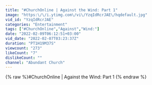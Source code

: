 ```yaml
---
title: "#ChurchOnline | Against the Wind: Part 1"
image: "https:\/\/i.ytimg.com\/vi\/YzqIdRcrJAE\/hqdefault.jpg"
vid_id: "YzqIdRcrJAE"
categories: "Entertainment"
tags: ["#ChurchOnline","Against","Wind:"]
date: "2022-02-09T06:12:51+03:00"
vid_date: "2022-02-07T03:23:37Z"
duration: "PT1H19M37S"
viewcount: "273"
likeCount: "7"
dislikeCount: ""
channel: "Abundant Church"
---
```

{% raw %}#ChurchOnline | Against the Wind: Part 1 {% endraw %}
